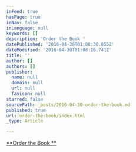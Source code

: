 ```yaml
---
inFeed: true
hasPage: true
inNav: false
inLanguage: null
keywords: []
description: 'Order the Book '
datePublished: '2016-04-30T01:08:30.855Z'
dateModified: '2016-04-30T01:08:16.741Z'
title: ''
author: []
authors: []
publisher:
  name: null
  domain: null
  url: null
  favicon: null
starred: false
sourcePath: _posts/2016-04-30-order-the-book.md
published: true
url: order-the-book/index.html
_type: Article

---
```

[**Order the Book **][0]

[0]: http://ainagvol1.audra-brown.com/